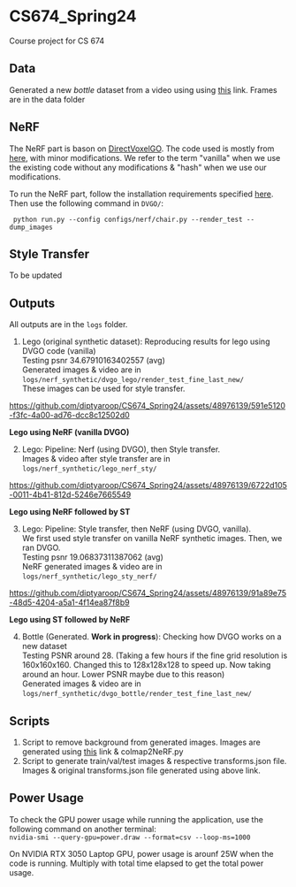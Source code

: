 # CS674_Spring24
Course project for CS 674

## Data
Generated a new *bottle* dataset from a video using using [this](https://github.com/NVlabs/instant-ngp/blob/master/docs/nerf_dataset_tips.md) link. Frames are in the data folder

## NeRF
The NeRF part is bason on [DirectVoxelGO](https://arxiv.org/pdf/2111.11215). The code used is mostly from [here](https://github.com/sunset1995/DirectVoxGO), with minor modifications. We refer to the term "vanilla" when we use the existing code without any modifications & "hash" when we use our modifications.

To run the NeRF part, follow the installation requirements specified [here](https://github.com/sunset1995/DirectVoxGO). Then use the following command in ```DVGO/```:

``` python run.py --config configs/nerf/chair.py --render_test --dump_images```

## Style Transfer
To be updated

## Outputs
All outputs are in the `logs` folder.
1. Lego (original synthetic dataset): Reproducing results for lego using DVGO code (vanilla)<br>
Testing psnr 34.67910163402557 (avg)<br>
Generated images & video are in `logs/nerf_synthetic/dvgo_lego/render_test_fine_last_new/`<br>
These images can be used for style transfer.<br>

https://github.com/diptyaroop/CS674_Spring24/assets/48976139/591e5120-f3fc-4a00-ad76-dcc8c12502d0

**Lego using NeRF (vanilla DVGO)**

2. Lego: Pipeline: Nerf (using DVGO), then Style transfer. <br>
Images & video after style transfer are in `logs/nerf_synthetic/lego_nerf_sty/`<br>

https://github.com/diptyaroop/CS674_Spring24/assets/48976139/6722d105-0011-4b41-812d-5246e7665549

**Lego using NeRF followed by ST**

3. Lego: Pipeline: Style transfer, then NeRF (using DVGO, vanilla). <br>
We first used style transfer on vanilla NeRF synthetic images. Then, we ran DVGO.<br>
Testing psnr 19.06837311387062 (avg)<br>
NeRF generated images & video are in `logs/nerf_synthetic/lego_sty_nerf/`<br>

https://github.com/diptyaroop/CS674_Spring24/assets/48976139/91a89e75-48d5-4204-a5a1-4f14ea87f8b9

**Lego using ST followed by NeRF**

4. Bottle (Generated. **Work in progress**): Checking how DVGO works on a new dataset<br>
Testing PSNR around 28. (Taking a few hours if the fine grid resolution is 160x160x160. Changed this to 128x128x128 to speed up. Now taking around an hour. Lower PSNR maybe due to this reason)<br>
Generated images & video are in `logs/nerf_synthetic/dvgo_bottle/render_test_fine_last_new/`<br>

## Scripts
1. Script to remove background from generated images. Images are generated using [this](https://github.com/NVlabs/instant-ngp/blob/master/docs/nerf_dataset_tips.md) link & colmap2NeRF.py
2. Script to generate train/val/test images & respective transforms.json file. Images & original transforms.json file generated using above link.

## Power Usage
To check the GPU power usage while running the application, use the following command on another terminal:<br>
`nvidia-smi --query-gpu=power.draw --format=csv --loop-ms=1000`

On NVIDIA RTX 3050 Laptop GPU, power usage is arounf 25W when the code is running. Multiply with total time
elapsed to get the total power usage.



